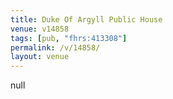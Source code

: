 ```yaml
---
title: Duke Of Argyll Public House
venue: v14858
tags: [pub, "fhrs:413308"]
permalink: /v/14858/
layout: venue
---
```

null